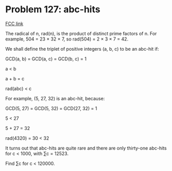 # Problem 127: abc-hits

[FCC link](https://www.freecodecamp.org/learn/coding-interview-prep/project-euler/problem-127-abc-hits)

The radical of n, rad(n), is the product of distinct prime factors of n. For
example, 504 = 23 × 32 × 7, so rad(504) = 2 × 3 × 7 = 42.

We shall define the triplet of positive integers (a, b, c) to be an abc-hit if:

GCD(a, b) = GCD(a, c) = GCD(b, c) = 1

a < b

a + b = c

rad(abc) < c

For example, (5, 27, 32) is an abc-hit, because:

GCD(5, 27) = GCD(5, 32) = GCD(27, 32) = 1

5 < 27

5 + 27 = 32

rad(4320) = 30 < 32

It turns out that abc-hits are quite rare and there are only thirty-one abc-hits
for c < 1000, with ∑c = 12523.

Find ∑c for c < 120000.
